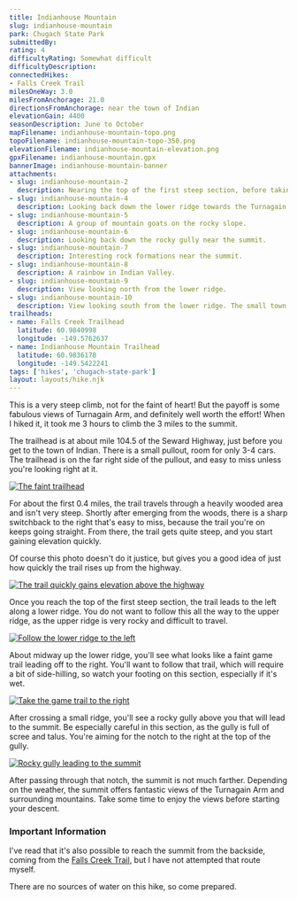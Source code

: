 ```yaml
---
title: Indianhouse Mountain
slug: indianhouse-mountain
park: Chugach State Park
submittedBy: 
rating: 4
difficultyRating: Somewhat difficult
difficultyDescription: 
connectedHikes:
- Falls Creek Trail
milesOneWay: 3.0
milesFromAnchorage: 21.0
directionsFromAnchorage: near the town of Indian
elevationGain: 4400
seasonDescription: June to October
mapFilename: indianhouse-mountain-topo.png
topoFilename: indianhouse-mountain-topo-350.png
elevationFilename: indianhouse-mountain-elevation.png
gpxFilename: indianhouse-mountain.gpx
bannerImage: indianhouse-mountain-banner
attachments:
- slug: indianhouse-mountain-2
  description: Nearing the top of the first steep section, before taking the ridge to the left.
- slug: indianhouse-mountain-4
  description: Looking back down the lower ridge towards the Turnagain Arm below.
- slug: indianhouse-mountain-5
  description: A group of mountain goats on the rocky slope.
- slug: indianhouse-mountain-6
  description: Looking back down the rocky gully near the summit.
- slug: indianhouse-mountain-7
  description: Interesting rock formations near the summit.
- slug: indianhouse-mountain-8
  description: A rainbow in Indian Valley.
- slug: indianhouse-mountain-9
  description: View looking north from the lower ridge.
- slug: indianhouse-mountain-10
  description: View looking south from the lower ridge. The small town of Indian and the Seward Highway can be seen below.
trailheads:
- name: Falls Creek Trailhead
  latitude: 60.9840998
  longitude: -149.5762637
- name: Indianhouse Mountain Trailhead
  latitude: 60.9836178
  longitude: -149.5422241
tags: ['hikes', 'chugach-state-park']
layout: layouts/hike.njk
---
```

This is a very steep climb, not for the faint of heart! But the payoff is some fabulous views of Turnagain Arm, and definitely well worth the effort! When I hiked it, it took me 3 hours to climb the 3 miles to the summit.

The trailhead is at about mile 104.5 of the Seward Highway, just before you get to the town of Indian. There is a small pullout, room for only 3-4 cars. The trailhead is on the far right side of the pullout, and easy to miss unless you're looking right at it.

[![The faint trailhead](../img/hikes/indianhouse-mountain-trailhead-600.jpg)](../img/hikes/indianhouse-mountain-trailhead.jpg)

For about the first 0.4 miles, the trail travels through a heavily wooded area and isn't very steep. Shortly after emerging from the woods, there is a sharp switchback to the right that's easy to miss, because the trail you're on keeps going straight. From there, the trail gets quite steep, and you start gaining elevation quickly.

Of course this photo doesn't do it justice, but gives you a good idea of just how quickly the trail rises up from the highway.

[![The trail quickly gains elevation above the highway](../img/hikes/indianhouse-mountain-steep-600.jpg)](../img/hikes/indianhouse-mountain-steep.jpg)

Once you reach the top of the first steep section, the trail leads to the left along a lower ridge. You do not want to follow this all the way to the upper ridge, as the upper ridge is very rocky and difficult to travel.

[![Follow the lower ridge to the left](../img/hikes/indianhouse-mountain-ridge-600.jpg)](../img/hikes/indianhouse-mountain-ridge.jpg)

About midway up the lower ridge, you'll see what looks like a faint game trail leading off to the right. You'll want to follow that trail, which will require a bit of side-hilling, so watch your footing on this section, especially if it's wet.

[![Take the game trail to the right](../img/hikes/indianhouse-mountain-sidehill-600.jpg)](../img/hikes/indianhouse-mountain-sidehill.jpg)

After crossing a small ridge, you'll see a rocky gully above you that will lead to the summit. Be especially careful in this section, as the gully is full of scree and talus. You're aiming for the notch to the right at the top of the gully.

[![Rocky gully leading to the summit](../img/hikes/indianhouse-mountain-gully-600.jpg)](../img/hikes/indianhouse-mountain-gully.jpg)

After passing through that notch, the summit is not much farther. Depending on the weather, the summit offers fantastic views of the Turnagain Arm and surrounding mountains. Take some time to enjoy the views before starting your descent.

### Important Information

I've read that it's also possible to reach the summit from the backside, coming from the [Falls Creek Trail](./falls-creek-trail), but I have not attempted that route myself.

There are no sources of water on this hike, so come prepared.
